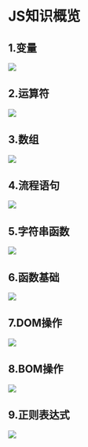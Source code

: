 # JS知识概览

## 1.变量

![](./images/JS概览/687474703a2f2f696d616765732e636e6974626c6f672e636f6d2f626c6f672f3630383738322f3230313430392f3033313432343038383238383839302e676966.gif)

## 2.运算符

![](./images/JS概览/687474703a2f2f696d616765732e636e6974626c6f672e636f6d2f626c6f672f3630383738322f3230313430392f3033313432353532343533323830302e676966.gif)

## 3.数组

![](./images/JS概览/687474703a2f2f696d616765732e636e6974626c6f672e636f6d2f626c6f672f3630383738322f3230313430392f3033313432363334373530333031312e676966.gif)

## 4.流程语句

![](./images/JS概览/687474703a2f2f696d616765732e636e6974626c6f672e636f6d2f626c6f672f3630383738322f3230313430392f3033313432373337353030343730372e676966.gif)

## 5.字符串函数

![](./images/JS概览/687474703a2f2f696d616765732e636e6974626c6f672e636f6d2f626c6f672f3630383738322f3230313430392f3033313432383536343338363539322e676966.gif)

## 6.函数基础

![](./images/JS概览/687474703a2f2f696d616765732e636e6974626c6f672e636f6d2f626c6f672f3630383738322f3230313430392f3033313432393331373530353533362e676966.gif)

## 7.DOM操作

![](./images/JS概览/687474703a2f2f696d616765732e636e6974626c6f672e636f6d2f626c6f672f3630383738322f3230313430392f3033313433303039383630363439332e676966.gif)

## 8.BOM操作

![](./images/JS概览/687474703a2f2f696d616765732e636e6974626c6f672e636f6d2f626c6f67323031352f3630383738322f3230313530332f3239313331313235363631393936322e6a7067.jpg)

## 9.正则表达式

![](./images/JS概览/687474703a2f2f696d616765732e636e6974626c6f672e636f6d2f626c6f672f3630383738322f3230313430392f3033313433303432373832393036382e676966.gif)

